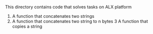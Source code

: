 This directory contains code that solves tasks on ALX platform
1. A function that concatenates two strings
2. A function that concatenates two string to n bytes
 3 A function that copies a string
 
